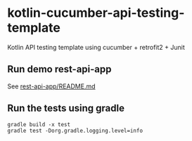 # kotlin-cucumber-api-testing-template

Kotlin API testing template using cucumber + retrofit2 + Junit

## Run demo rest-api-app

See [rest-api-app/README.md](rest-api-app/README.md)

## Run the tests using gradle

    gradle build -x test
    gradle test -Dorg.gradle.logging.level=info